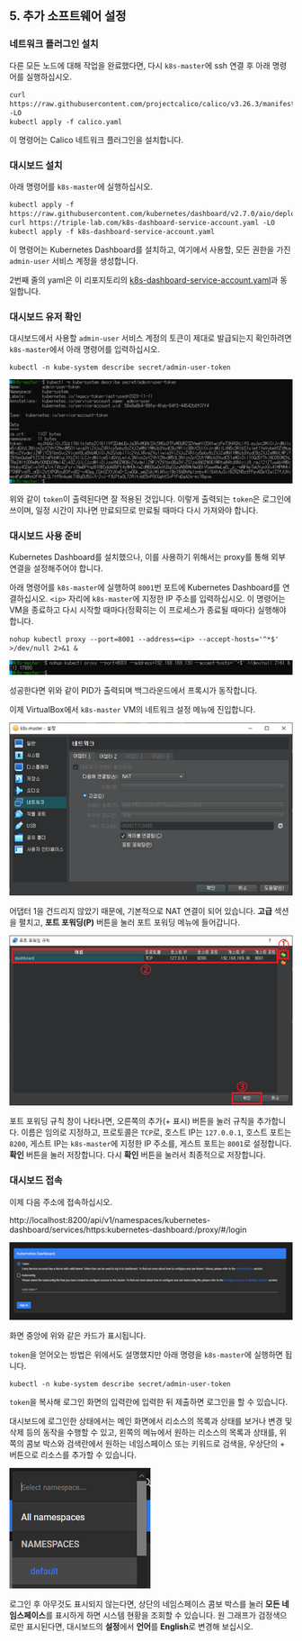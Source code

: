 ## 5. 추가 소프트웨어 설정

### 네트워크 플러그인 설치

다른 모든 노드에 대해 작업을 완료했다면, 다시 `k8s-master`에 ssh 연결 후 아래 명령어를 실행하십시오.

```shell
curl https://raw.githubusercontent.com/projectcalico/calico/v3.26.3/manifests/calico.yaml -LO
kubectl apply -f calico.yaml
```

이 명령어는 Calico 네트워크 플러그인을 설치합니다.

### 대시보드 설치

아래 명령어를 `k8s-master`에 실행하십시오.

```shell
kubectl apply -f https://raw.githubusercontent.com/kubernetes/dashboard/v2.7.0/aio/deploy/recommended.yaml
curl https://triple-lab.com/k8s-dashboard-service-account.yaml -LO
kubectl apply -f k8s-dashboard-service-account.yaml
```

이 명령어는 Kubernetes Dashboard를 설치하고, 여기에서 사용할, 모든 권한을 가진 `admin-user` 서비스 계정을 생성합니다.

2번째 줄의 yaml은 이 리포지토리의 [k8s-dashboard-service-account.yaml](/yamls/k8s-dashboard-service-account.yaml)과 동일합니다.

### 대시보드 유저 확인

대시보드에서 사용할 `admin-user` 서비스 계정의 토큰이 제대로 발급되는지 확인하려면 `k8s-master`에서 아래 명령어를 입력하십시오.

```shell
kubectl -n kube-system describe secret/admin-user-token
```

![img](/images/38.png)

위와 같이 `token`이 출력된다면 잘 적용된 것입니다. 이렇게 출력되는 `token`은 로그인에 쓰이며, 일정 시간이 지나면 만료되므로 만료될 때마다 다시 가져와야 합니다.

### 대시보드 사용 준비

Kubernetes Dashboard를 설치했으나, 이를 사용하기 위해서는 proxy를 통해 외부 연결을 설정해주어야 합니다.

아래 명령어를 `k8s-master`에 실행하여 `8001`번 포트에 Kubernetes Dashboard를 연결하십시오. `<ip>` 자리에 `k8s-master`에 지정한 IP 주소를 입력하십시오.
이 명령어는 VM을 종료하고 다시 시작할 때마다(정확히는 이 프로세스가 종료될 때마다) 실행해야 합니다.

```shell
nohup kubectl proxy --port=8001 --address=<ip> --accept-hosts='^*$' >/dev/null 2>&1 &
```

![img](/images/39.png)

성공한다면 위와 같이 PID가 출력되며 백그라운드에서 프록시가 동작합니다.

이제 VirtualBox에서 `k8s-master` VM의 네트워크 설정 메뉴에 진입합니다.

![img](/images/40.png)

어댑터 1을 건드리지 않았기 때문에, 기본적으로 NAT 연결이 되어 있습니다.
**고급** 섹션을 펼치고, **포트 포워딩(P)** 버튼을 눌러 포트 포워딩 메뉴에 들어갑니다.

![img](/images/41.png)

포트 포워딩 규칙 창이 나타나면, 오른쪽의 추가(+ 표시) 버튼을 눌러 규칙을 추가합니다.
이름은 임의로 지정하고, 프로토콜은 `TCP`로, 호스트 IP는 `127.0.0.1`, 호스트 포트는 `8200`, 게스트 IP는 `k8s-master`에 지정한 IP 주소를, 게스트 포트는 `8001`로 설정합니다. **확인** 버튼을 눌러 저장합니다. 다시 **확인** 버튼을 눌러서 최종적으로 저장합니다.

### 대시보드 접속

이제 다음 주소에 접속하십시오.

http://localhost:8200/api/v1/namespaces/kubernetes-dashboard/services/https:kubernetes-dashboard:/proxy/#/login

![img](/images/42.png)

화면 중앙에 위와 같은 카드가 표시됩니다.

`token`을 얻어오는 방법은 위에서도 설명했지만 아래 명령을 `k8s-master`에 실행하면 됩니다.

```shell
kubectl -n kube-system describe secret/admin-user-token
```

`token`을 복사해 로그인 화면의 입력란에 입력한 뒤 제출하면 로그인을 할 수 있습니다.

대시보드에 로그인한 상태에서는 메인 화면에서 리소스의 목록과 상태를 보거나 변경 및 삭제 등의 동작을 수행할 수 있고, 왼쪽의 메뉴에서 원하는 리소스의 목록과 상태를, 위쪽의 콤보 박스와 검색란에서 원하는 네임스페이스 또는 키워드로 검색을, 우상단의 + 버튼으로 리소스를 추가할 수 있습니다.

![img](/images/43.png)

로그인 후 아무것도 표시되지 않는다면, 상단의 네임스페이스 콤보 박스를 눌러 **모든 네임스페이스**를 표시하게 하면 시스템 현황을 조회할 수 있습니다.
원 그래프가 검정색으로만 표시된다면, 대시보드의 **설정**에서 **언어**를 **English**로 변경해 보십시오.
